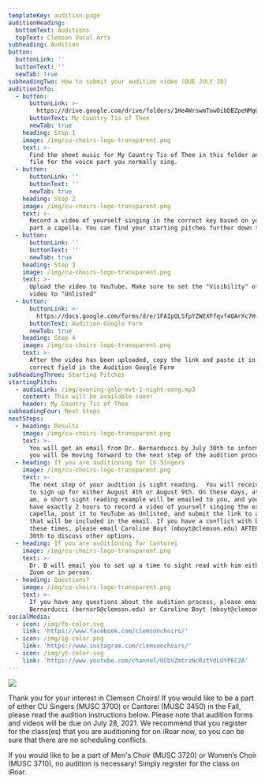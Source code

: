 ```yaml
---
templateKey: audition-page
auditionHeading:
  bottomText: Auditions
  topText: Clemson Vocal Arts
subheading: Audition
button:
  buttonLink: ''
  buttonText: ''
  newTab: true
subheadingTwo: How to submit your audition video (DUE JULY 28)
auditionInfo:
  - button:
      buttonLink: >-
        https://drive.google.com/drive/folders/1He4WrswmTowOibDBZpeNMgQwzEK9f2Am?usp=sharing
      buttonText: My Country Tis of Thee
      newTab: true
    heading: Step 1
    image: /img/cu-choirs-logo-transparent.png
    text: >-
      Find the sheet music for My Country Tis of Thee in this folder and use the
      file for the voice part you normally sing.
  - button:
      buttonLink: ''
      buttonText: ''
      newTab: true
    heading: Step 2
    image: /img/cu-choirs-logo-transparent.png
    text: >-
      Record a video of yourself singing in the correct key based on your voice
      part a capella. You can find your starting pitches further down this page.
  - button:
      buttonLink: ''
      buttonText: ''
      newTab: true
    heading: Step 3
    image: /img/cu-choirs-logo-transparent.png
    text: >-
      Upload the video to YouTube. Make sure to set the "Visibility" of the
      video to "Unlisted"
  - button:
      buttonLink: >-
        https://docs.google.com/forms/d/e/1FAIpQLSfpYZWEXFfqvf4QArXc7H-kcM4skMOW4gkfybq3knt4Ifn3vg/viewform?usp=sf_link
      buttonText: Audition Google Form
      newTab: true
    heading: Step 4
    image: /img/cu-choirs-logo-transparent.png
    text: >-
      After the video has been uploaded, copy the link and paste it in the
      correct field in the Audition Google Form
subheadingThree: Starting Pitches
startingPitch:
  - audioLink: /img/evening-gale-mvt-1-night-song.mp3
    content: This will be available soon!
    header: My Country Tis of Thee
subheadingFour: Next Steps
nextSteps:
  - heading: Results
    image: /img/cu-choirs-logo-transparent.png
    text: >-
      You will get an email from Dr. Bernarducci by July 30th to inform you if
      you will be moving forward to the next step of the audition process.
  - heading: If you are auditioning for CU Singers
    image: /img/cu-choirs-logo-transparent.png
    text: >-
      The next step of your audition is sight reading.  You will receive a link
      to sign up for either August 4th or August 9th. On these days, at 11:00
      am, a short sight reading example will be emailed to you, and you will
      have exactly 2 hours to record a video of yourself singing the example a
      capella, post it to YouTube as Unlisted, and submit the link to a form
      that will be included in the email. If you have a conflict with both of
      these times, please email Caroline Boyt (mboyt@clemson.edu) AFTER July
      30th to discuss other options.
  - heading: If you are auditioning for Cantorei
    image: /img/cu-choirs-logo-transparent.png
    text: >-
      Dr. B will email you to set up a time to sight read with him either on
      Zoom or in person.
  - heading: Questions?
    image: /img/cu-choirs-logo-transparent.png
    text: >-
      If you have any questions about the audition process, please email Dr.
      Bernarducci (bernar5@clemson.edu) or Caroline Boyt (mboyt@clemson.edu).
socialMedia:
  - icon: /img/fb-color.svg
    link: 'https://www.facebook.com/clemsonchoirs/'
  - icon: /img/ig-color.png
    link: 'https://www.instagram.com/clemsonchoirs/'
  - icon: /img/yt-color.svg
    link: 'https://www.youtube.com/channel/UCbVZmtrzNcRztYdLOYPEC2A'
---
```

![](/img/lisa-odom_050crop.jpg)

Thank you for your interest in Clemson Choirs! If you would like to be a part of either CU Singers (MUSC 3700) or Cantorei (MUSC 3450) in the Fall, please read the audition instructions below. Please note that audition forms and videos will be due on July 28, 2021. We recommend that you register for the class(es) that you are auditioning for on iRoar now, so you can be sure that there are no scheduling conflicts.

If you would like to be a part of Men's Choir (MUSC 3720) or Women’s Choir (MUSC 3710), no audition is necessary! Simply register for the class on iRoar.
